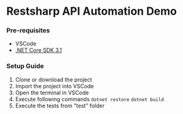 # Restsharp API Automation Demo

### Pre-requisites
* VSCode
* [.NET Core SDK 3.1](https://dotnet.microsoft.com/download/dotnet-core/thank-you/sdk-3.1.402-windows-x64-installer)

### Setup Guide
1. Clone or download the project
2. Import the project into VSCode
3. Open the terminal in VSCode
4. Execute following commands
    `dotnet restore`
    `dotnet build`
5. Execute the tests from "test" folder
